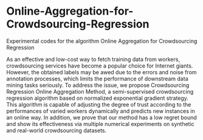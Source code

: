 # Online-Aggregation-for-Crowdsourcing-Regression
Experimental codes for the algorithm Online Aggregation for Crowdsourcing Regression

As an effective and low-cost way to fetch training data from workers, crowdsourcing services
have become a popular choice for Internet giants. However, the obtained labels may be 
awed due to the errors and noise from annotation processes, which limits the performance of downstream data mining
tasks seriously. To address the issue, we propose Crowdsourcing Regression Online Aggregation Method,
a semi-supervised crowdsourcing regression algorithm based on normalized exponential gradient strategy.
This algorithm is capable of adjusting the degree of trust according to the performances of varied workers
dynamically and predicts new instances in an online way. In addition, we prove that our method has a low
regret bound and show its effectiveness via multiple numerical experiments on synthetic and real-world
crowdsourcing datasets.
